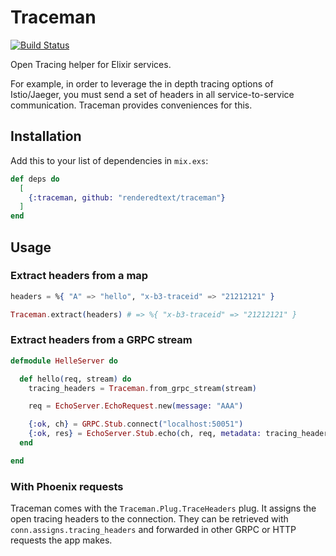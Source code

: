 # Traceman

[![Build
Status](https://semaphoreci.com/api/v1/renderedtext/traceman/branches/master/badge.svg)](https://semaphoreci.com/renderedtext/traceman)

Open Tracing helper for Elixir services.

For example, in order to leverage the in depth tracing options of Istio/Jaeger,
you must send a set of headers in all service-to-service communication. Traceman
provides conveniences for this.

## Installation

Add this to your list of dependencies in `mix.exs`:

```elixir
def deps do
  [
    {:traceman, github: "renderedtext/traceman"}
  ]
end
```

## Usage

### Extract headers from a map

``` elixir
headers = %{ "A" => "hello", "x-b3-traceid" => "21212121" }

Traceman.extract(headers) # => %{ "x-b3-traceid" => "21212121" }
```

### Extract headers from a GRPC stream

``` elixir
defmodule HelleServer do

  def hello(req, stream) do
    tracing_headers = Traceman.from_grpc_stream(stream)

    req = EchoServer.EchoRequest.new(message: "AAA")

    {:ok, ch} = GRPC.Stub.connect("localhost:50051")
    {:ok, res} = EchoServer.Stub.echo(ch, req, metadata: tracing_headers)
  end

end
```

### With Phoenix requests

Traceman comes with the `Traceman.Plug.TraceHeaders` plug. It assigns the open
tracing headers to the connection. They can be retrieved with
`conn.assigns.tracing_headers` and forwarded in other GRPC or HTTP requests the
app makes.
